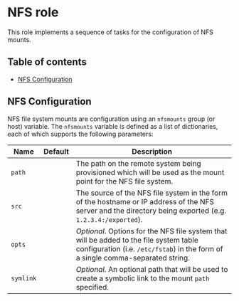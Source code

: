 # NFS role

This role implements a sequence of tasks for the configuration of NFS mounts.

## Table of contents

* [NFS Configuration][1]

[1]: #nfs-configuration

## NFS Configuration

NFS file system mounts are configuration using an `nfsmounts` group (or host) variable. The `nfsmounts` variable is defined as a list of dictionaries, each of which supports the following parameters:

| Name          | Default | Description                                                                           |
|---------------|---------|---------------------------------------------------------------------------------------|
| `path`        |         | The path on the remote system being provisioned which will be used as the mount point for the NFS file system. |
| `src`         |         | The source of the NFS file system in the form of the hostname or IP address of the NFS server and the directory being exported (e.g. `1.2.3.4:/exported`). |
| `opts`        |         | _Optional_. Options for the NFS file system that will be added to the file system table configuration (i.e. `/etc/fstab`) in the form of a single comma-separated string.
| `symlink`     |         | _Optional_. An optional path that will be used to create a symbolic link to the mount `path` specified. |
